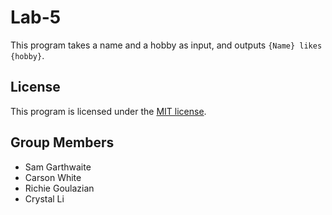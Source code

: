 # Lab-5

This program takes a name and a hobby as input, and outputs `{Name} likes {hobby}`.

## License

This program is licensed under the [MIT license](LICENSE.md).

## Group Members
- Sam Garthwaite
- Carson White
- Richie Goulazian
- Crystal Li
